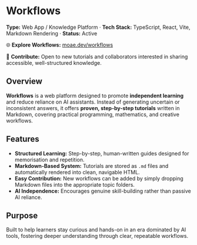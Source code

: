 # **Workflows**

**Type:** Web App / Knowledge Platform · **Tech Stack:** TypeScript, React, Vite, Markdown Rendering · **Status:** Active

🌐 **Explore Workflows:** [moae.dev/workflows](https://moaesaycto.github.io/workflows)

🤝 **Contribute:** Open to new tutorials and collaborators interested in sharing accessible, well-structured knowledge.

## **Overview**

**Workflows** is a web platform designed to promote **independent learning** and reduce reliance on AI assistants. Instead of generating uncertain or inconsistent answers, it offers **proven, step-by-step tutorials** written in Markdown, covering practical programming, mathematics, and creative workflows.

## **Features**

* **Structured Learning:** Step-by-step, human-written guides designed for memorisation and repetition.
* **Markdown-Based System:** Tutorials are stored as `.md` files and automatically rendered into clean, navigable HTML.
* **Easy Contribution:** New workflows can be added by simply dropping Markdown files into the appropriate topic folders.
* **AI Independence:** Encourages genuine skill-building rather than passive AI reliance.

## **Purpose**

Built to help learners stay curious and hands-on in an era dominated by AI tools, fostering deeper understanding through clear, repeatable workflows.

